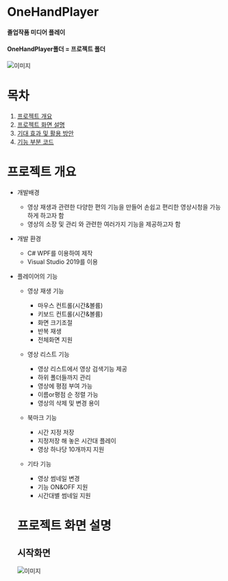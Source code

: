 # OneHandPlayer
#### 졸업작품 미디어 플레이 </br>
#### OneHandPlayer폴더 = 프로젝트 폴더
![이미지](https://user-images.githubusercontent.com/74527127/145668820-99e55073-9212-4125-beb0-f3ad314c08c8.png)</br>

# 목차
1. [프로젝트 개요](#프로젝트-개요) 
1. [프로젝트 화면 설명](#프로젝트-화면-설명)
1. [기대 효과 및 활용 방안](#기대-효과-및-활용-방안)
1. [기능 부분 코드](#기능-부분-코드)

# 프로젝트 개요
+ 개발배경
  - 영상 재생과 관련한 다양한 편의 기능을 만들어 손쉽고 편리한 영상시청을 가능하게 하고자 함
  - 영상의 소장 및 관리 와 관련한 여러가지 기능을 제공하고자 함

+ 개발 환경
  - C# WPF를 이용하여 제작
  - Visual Studio 2019를 이용

+ 플레이어의 기능
  - 영상 재생 기능
    * 마우스 컨트롤(시간&볼륨)
    * 키보드 컨트롤(시간&볼륨)
    * 화면 크기조절
    * 반복 재생
    * 전체화면 지원

  - 영상 리스트 기능
    * 영상 리스트에서 영상 검색기능 제공
    * 하위 폴더들까지 관리
    * 영상에 평점 부여 가능
    * 이름or평점 순 정렬 가능
    * 영상의 삭제 및 변경 용이
  
  - 북마크 기능
    * 시간 지정 저장
    * 지정저장 해 놓은 시간대 플레이
    * 영상 하나당 10개까지 지원
  
  - 기타 기능
    * 영상 썸네일 변경
    * 기능 ON&OFF 지원
    * 시간대별 썸네일 지원


  # 프로젝트 화면 설명
  ## 시작화면</br>
  ![이미지](https://user-images.githubusercontent.com/74527127/145669857-f2f523a6-d88a-4fed-9773-4f420ef27962.png)</br>
